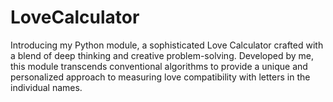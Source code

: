 # LoveCalculator
Introducing my Python module, a sophisticated Love Calculator crafted with a blend of deep thinking and creative problem-solving. Developed by me, this module transcends conventional algorithms to provide a unique and personalized approach to measuring love compatibility with letters in the individual names.
